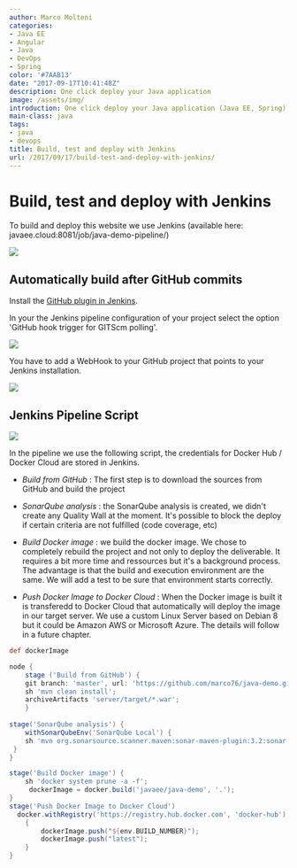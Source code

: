 ```yaml
---
author: Marco Molteni
categories:
- Java EE
- Angular
- Java
- DevOps
- Spring
color: '#7AAB13'
date: "2017-09-17T10:41:48Z"
description: One click deploy your Java application
image: /assets/img/
introduction: One click deploy your Java application (Java EE, Spring)
main-class: java
tags:
- java
- devops
title: Build, test and deploy with Jenkins
url: /2017/09/17/build-test-and-deploy-with-jenkins/
---
```

# Build, test and deploy with Jenkins

To build and deploy this website we use Jenkins (available here: javaee.cloud:8081/job/java-demo-pipeline/)

<img src="{{site.baseurl}}/assets/img/uploads/2017/09/jenkins/jenkins-pipeline.png" />

## Automatically build after GitHub commits

Install the [GitHub plugin in Jenkins](https://wiki.jenkins.io/display/JENKINS/Github+Plugin).

In your the Jenkins pipeline configuration of your project select the option 'GitHub hook trigger for GITScm polling'.
 
<img src="{{site.baseurl}}/assets/img/uploads/2017/09/jenkins/jenkins-githook.png" />

You have to add a WebHook to your GitHub project that points to your Jenkins installation.

<img src="{{site.baseurl}}/assets/img/uploads/2017/09/jenkins/github-hook.png" />

## Jenkins Pipeline Script

<img src="{{site.baseurl}}/assets/img/uploads/2017/09/jenkins/jenkins-build.png" />

In the pipeline we use the following script, the credentials for Docker Hub / Docker Cloud are stored in Jenkins.

- *Build from GitHub* : The first step is to download the sources from GitHub and build the project

- *SonarQube analysis* : the SonarQube analysis is created, we didn't create any Quality Wall at the moment. It's possible to block the deploy if certain criteria are not fulfilled (code coverage, etc)

- *Build Docker image* : we build the docker image. We chose to completely rebuild the project and not only to deploy the deliverable. It requires a bit more time and ressources but it's a background process. The advantage is that the build and execution environment are the same. We will add a test to be sure that environment starts correctly.

- *Push Docker Image to Docker Cloud* : When the Docker image is built it is transferedd to Docker Cloud that automatically will deploy the image in our target server. We use a custom Linux Server based on Debian 8 but it could be Amazon AWS or Microsoft Azure. The details will follow in a future chapter.

```groovy
def dockerImage

node {
    stage ('Build from GitHub') {
    git branch: 'master', url: 'https://github.com/marco76/java-demo.git';
    sh 'mvn clean install';
    archiveArtifacts 'server/target/*.war';      
    }
     
stage('SonarQube analysis') {
    withSonarQubeEnv('SonarQube Local') {
    sh 'mvn org.sonarsource.scanner.maven:sonar-maven-plugin:3.2:sonar'
 }
}

stage('Build Docker image') {
    sh 'docker system prune -a -f';
     dockerImage = docker.build('javaee/java-demo', '.');
}
stage('Push Docker Image to Docker Cloud')
  docker.withRegistry('https://registry.hub.docker.com', 'docker-hub')
    {
        dockerImage.push("${env.BUILD_NUMBER}");
        dockerImage.push("latest");
    } 
}
```
